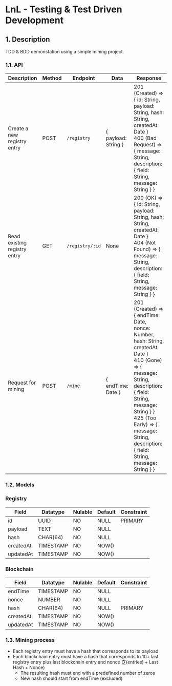 # LnL - Testing & Test Driven Development

## 1. Description

TDD & BDD demonstation using a simple mining project.

### 1.1. API

Description | Method | Endpoint | Data | Response
--- | --- | --- | --- | ---
Create a new registry entry | POST | `/registry` | { payload: String } | 201 (Created) => { id: String, payload: String, hash: String, createdAt: Date } <br/> 400 (Bad Request) => { message: String, description: { field: String, message: String } }
Read existing registry entry | GET | `/registry/:id` | None | 200 (OK) => { id: String, payload: String, hash: String, createdAt: Date } <br /> 404 (Not Found) => { message: String, description: { field: String, message: String } }
Request for mining | POST | `/mine` | { endTime: Date } | 201 (Created) => { endTime: Date, nonce: Number, hash: String, createdAt: Date } <br /> 410 (Gone) => { message: String, description: { field: String, message: String } } <br /> 425 (Too Early) => { message: String, description: { field: String, message: String } }

### 1.2. Models

### Registry

Field | Datatype | Nulable | Default | Constraint
--- | --- | --- | --- | ---
id | UUID | NO | NULL | PRIMARY
payload | TEXT | NO | NULL | 
hash | CHAR(64) | NO | NULL | 
createdAt | TIMESTAMP | NO | NOW() | 
updatedAt | TIMESTAMP | NO | NOW() | 

### Blockchain

Field | Datatype | Nulable | Default | Constraint
--- | --- | --- | --- | ---
endTime | TIMESTAMP | NO | NULL | 
nonce | NUMBER | NO | NULL | 
hash | CHAR(64) | NO | NULL | PRIMARY
createdAt | TIMESTAMP | NO | NOW() | 
updatedAt | TIMESTAMP | NO | NOW() | 

### 1.3. Mining process
- Each registry entry must have a hash that corresponds to its payload
- Each blockchain entry must have a hash that corresponds to 10+ last registry entry plus last blockchain entry and nonce (∑(entries) + Last Hash + Nonce)
  - The resulting hash must end with a predefined number of zeros
  - New hash should start from endTime (excluded)
